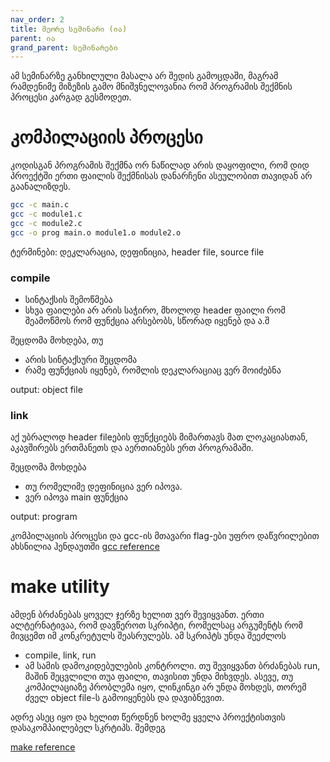 ```yaml
---
nav_order: 2
title: მეორე სემინარი (ია)
parent: ია
grand_parent: სემინარები
---
```


ამ სემინარზე განხილული მასალა არ შედის გამოცდაში, მაგრამ რამდენიმე მიზეზის გამო მნიშვნელოვანია რომ პროგრამის შექმნის პროცესი კარგად გესმოდეთ. 


# კომპილაციის პროცესი
კოდისგან პროგრამის შექმნა ორ ნაწილად არის დაყოფილი, რომ დიდ პროექტში ერთი ფაილის შექმნისას დანარჩენი ასეულობით თავიდან არ გაანალიზდეს. 

```sh
gcc -c main.c
gcc -c module1.c
gcc -c module2.c
gcc -o prog main.o module1.o module2.o 
```

ტერმინები: დეკლარაცია, დეფინიცია, header file, source file

### compile
- სინტაქსის შემოწმება
- სხვა ფაილები არ არის საჭირო, მხოლოდ header ფაილი რომ შეამოწმოს რომ ფუნქცია არსებობს, სწორად იყენებ და ა.შ

შეცდომა მოხდება, თუ 
- არის სინტაქსური შეცდომა
- რამე ფუნქციას იყენებ, რომლის დეკლარაციაც ვერ მოიძებნა

output: object file

### link
აქ უბრალოდ header fileების ფუნქციებს მიმართავს მათ ლოკაციასთან, აკავშირებს ერთმანეთს და აერთიანებს ერთ პროგრამაში. 

შეცდომა მოხდება
- თუ რომელიმე დეფინიცია ვერ იპოვა.
- ვერ იპოვა main ფუნქცია

output: program

კომპილაციის პროცესი და gcc-ის მთავარი flag-ები უფრო დაწვრილებით ახსნილია ჰენდაუთში [gcc reference](/content/handouts/compilation_process.pdf)

# make utility
ამდენ ბრძანებას ყოველ ჯერზე ხელით ვერ შევიყვანთ. ერთი ალტერნატივაა, რომ დავწეროთ სკრიპტი, რომელსაც არგუმენტს რომ მივცემთ იმ კონკრეტულს შეასრულებს. ამ სკრიპტს უნდა შეეძლოს
- compile, link, run 
- ამ სამის დამოკიდებულების კონტროლი. თუ შევიყვანთ ბრძანებას run, მაშინ შეცვლილი თუა ფაილი, თავისით უნდა მიხვდეს. ასევე, თუ კომპილაციაზე პრობლემა იყო, ლინკინგი არ უნდა მოხდეს, თორემ ძველ object file-ს გამოიყენებს და დავიბნევით.

ადრე ასეც იყო და ხელით წერდნენ ხოლმე ყველა პროექტისთვის დასაკომპაილებელ სკრტიპს. შემდეგ 

[make reference](/content/handouts/make_utility.pdf)


